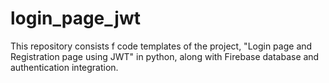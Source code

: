 # login_page_jwt
This repository consists f code templates of the project, "Login page and Registration page using JWT" in python, along with Firebase database and authentication integration.
